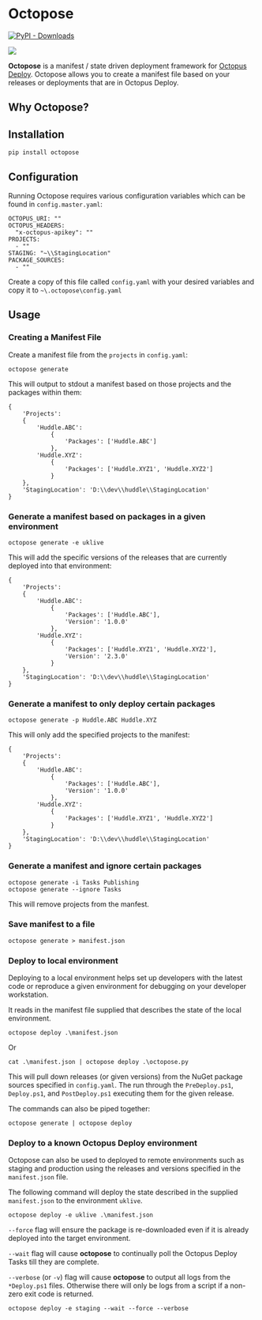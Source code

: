 # Octopose

[![PyPI - Downloads](https://img.shields.io/pypi/dm/octopose.svg)](https://pypi.org/project/octopose/)

![](docs/img/Octopose.png)

**Octopose** is a manifest / state driven deployment framework for [Octopus Deploy](https://octopus.com/). Octopose allows you to create a manifest file based on your releases or deployments that are in Octopus Deploy.

## Why Octopose?

## Installation

```
pip install octopose
```

## Configuration

Running Octopose requires various configuration variables which can be found in `config.master.yaml`:

```
OCTOPUS_URI: ""
OCTOPUS_HEADERS:
  "x-octopus-apikey": ""
PROJECTS:
  - ""
STAGING: "~\\StagingLocation"
PACKAGE_SOURCES:
  - ""
```

Create a copy of this file called `config.yaml` with your desired variables and copy it to `~\.octopose\config.yaml`

## Usage

### Creating a Manifest File

Create a manifest file from the `projects` in `config.yaml`:

```
octopose generate
```

This will output to stdout a manifest based on those projects and the packages within them:

```
{
    'Projects':
    {
        'Huddle.ABC':
            {
                'Packages': ['Huddle.ABC']
            },
        'Huddle.XYZ':
            {
                'Packages': ['Huddle.XYZ1', 'Huddle.XYZ2']
            }
    },
    'StagingLocation': 'D:\\dev\\huddle\\StagingLocation'
}
```

### Generate a manifest based on packages in a given environment

```
octopose generate -e uklive
```

This will add the specific versions of the releases that are currently deployed into that environment:

```
{
    'Projects':
    {
        'Huddle.ABC':
            {
                'Packages': ['Huddle.ABC'],
                'Version': '1.0.0'
            },
        'Huddle.XYZ':
            {
                'Packages': ['Huddle.XYZ1', 'Huddle.XYZ2'],
                'Version': '2.3.0'
            }
    },
    'StagingLocation': 'D:\\dev\\huddle\\StagingLocation'
}
```

### Generate a manifest to only deploy certain packages

```
octopose generate -p Huddle.ABC Huddle.XYZ
```

This will only add the specified projects to the manifest:

```
{
    'Projects':
    {
        'Huddle.ABC':
            {
                'Packages': ['Huddle.ABC'],
                'Version': '1.0.0'
            },
        'Huddle.XYZ':
            {
                'Packages': ['Huddle.XYZ1', 'Huddle.XYZ2']
            }
    },
    'StagingLocation': 'D:\\dev\\huddle\\StagingLocation'
}
```

### Generate a manifest and ignore certain packages
```
octopose generate -i Tasks Publishing
octopose generate --ignore Tasks 
```
This will remove projects from the manfest.

### Save manifest to a file

```
octopose generate > manifest.json
```

### Deploy to local environment

Deploying to a local environment helps set up developers with the latest code or reproduce a given environment for debugging on your developer workstation.

It reads in the manifest file supplied that describes the state of the local environment.

```
octopose deploy .\manifest.json
```

Or
```
cat .\manifest.json | octopose deploy .\octopose.py
```


This will pull down releases (or given versions) from the NuGet package sources specified in `config.yaml`. The run through the `PreDeploy.ps1`, `Deploy.ps1`, and `PostDeploy.ps1` executing them for the given release.

The commands can also be piped together:

```
octopose generate | octopose deploy
```

### Deploy to a known Octopus Deploy environment

Octopose can also be used to deployed to remote environments such as staging and production using the releases and versions specified in the `manifest.json` file.

The following command will deploy the state described in the supplied `manifest.json` to the environment `uklive`.

```
octopose deploy -e uklive .\manifest.json
```

`--force` flag will ensure the package is re-downloaded even if it is already deployed into the target environment.

`--wait` flag will cause **octopose** to continually poll the Octopus Deploy Tasks till they are complete.

`--verbose` (or `-v`) flag will cause **octopose** to output all logs from the `*Deploy.ps1` files. Otherwise there will only be logs from a script if a non-zero exit code is returned.

```
octopose deploy -e staging --wait --force --verbose
```


